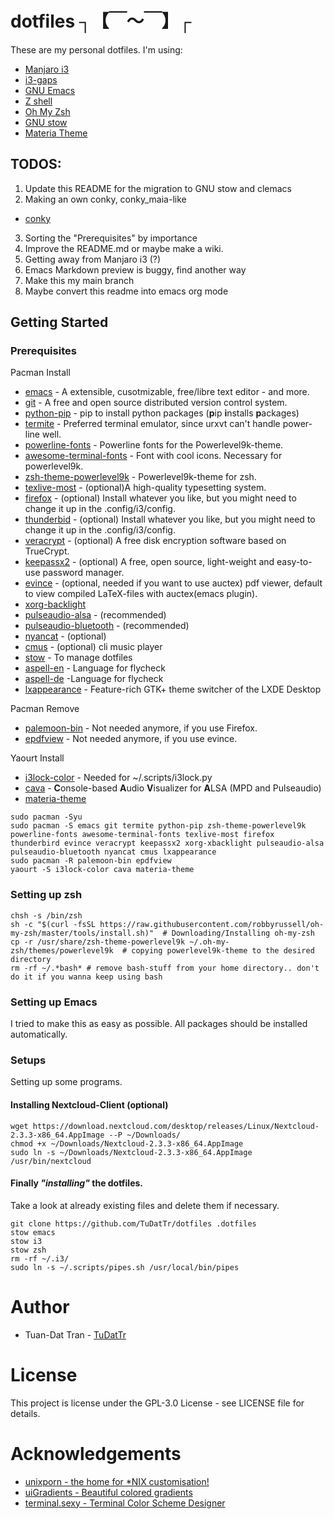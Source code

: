 # dotfiles ┐【￣～￣】┌ #
These are my personal dotfiles.
I'm using:
* [Manjaro i3](https://manjaro.org/2017/03/07/manjaro-i3-community-edition-17-0-released/)
* [i3-gaps](https://github.com/Airblader/i3)
* [GNU Emacs](https://www.gnu.org/software/emacs/)
* [Z shell](http://zsh.sourceforge.net)
* [Oh My Zsh](http://ohmyz.sh)
* [GNU stow](https://www.gnu.org/software/stow)
* [Materia Theme](https://github.com/nana-4/materia-theme)

## TODOS: ##
1. Update this README for the migration to GNU stow and clemacs
2. Making an own conky, conky_maia-like
  * [conky](https://github.com/brndnmtthws/conky/wiki/Configuraion-Settings)
3. Sorting the "Prerequisites" by importance
4. Improve the README.md or maybe make a wiki.
5. Getting away from Manjaro i3 (?)
6. Emacs Markdown preview is buggy, find another way
7. Make this my main branch
8. Maybe convert this readme into emacs org mode

## Getting Started ##

### Prerequisites ###

Pacman Install
* [emacs](https://wiki.archlinux.org/index.php/Emacs) - A extensible, cusotmizable, free/libre text editor - and more.
* [git](https://wiki.archlinux.org/index.php/git) - A free and open source distributed version control system.
* [python-pip](https://pip.pypa.io/en/stable) - pip to install python packages (**p**ip **i**nstalls **p**ackages)
* [termite](https://wiki.archlinux.org/index.php/termite) - Preferred terminal emulator, since urxvt can't handle power-line well.
* [powerline-fonts](https://github.com/powerline/fonts) - Powerline fonts for the Powerlevel9k-theme.
* [awesome-terminal-fonts](https://github.com/gabrielelana/awesome-terminal-fonts) - Font with cool icons. Necessary for powerlevel9k.
* [zsh-theme-powerlevel9k](https://github.com/bhilburn/powerlevel9k) - Powerlevel9k-theme for zsh.
* [texlive-most](https://wiki.archlinux.org/index.php/TeX_Live) - (optional)A high-quality typesetting system.
* [firefox](https://www.mozilla.org/en-US/firefox) - (optional) Install whatever you like, but you might need to change it up in the .config/i3/config.
* [thunderbid](https://www.mozilla.org/en-US/thunderbird) - (optional) Install whatever you like, but you might need to change it up in the .config/i3/config.
* [veracrypt](https://veracrypt.codeplex.com) - (optional) A free disk encryption software based on TrueCrypt.
* [keepassx2](https://keepass.info) - (optional) A free, open source, light-weight and easy-to-use password manager.
* [evince](https://wiki.archlinux.org/index.php/GNOME/Document_viewer) - (optional, needed if you want to use auctex) pdf viewer, default to view compiled LaTeX-files with auctex(emacs plugin).
* [xorg-backlight](https://wiki.archlinux.org/index.php/backlight)
* [pulseaudio-alsa](https://wiki.archlinux.org/index.php/PulseAudio) - (recommended)
* [pulseaudio-bluetooth](https://wiki.archlinux.org/index.php/PulseAudio) - (recommended)
* [nyancat](http://www.nyan.cat/) - (optional)
* [cmus](https://wiki.archlinux.org/index.php/Cmus) - (optional) cli music player
* [stow](https://www.gnu.org/software/stow/) - To manage dotfiles
* [aspell-en]() - Language for flycheck
* [aspell-de]() -Language for flycheck
* [lxappearance](https://lxde.org) - Feature-rich GTK+ theme switcher of the LXDE Desktop

Pacman Remove
* [palemoon-bin](https://www.palemoon.org) - Not needed anymore, if you use Firefox.
* [epdfview](https://github.com/jristz/epdfview) - Not needed anymore, if you use evince.

Yaourt Install
* [i3lock-color](https://github.com/PandorasFox/i3lock-color) - Needed for ~/.scripts/i3lock.py
* [cava](https://github.com/karlstav/cava) - **C**onsole-based **A**udio **V**isualizer for **A**LSA (MPD and Pulseaudio)
* [materia-theme](https://github.com/nana-4/materia-theme)

``` shell
sudo pacman -Syu
sudo pacman -S emacs git termite python-pip zsh-theme-powerlevel9k powerline-fonts awesome-terminal-fonts texlive-most firefox thunderbird evince veracrypt keepassx2 xorg-xbacklight pulseaudio-alsa pulseaudio-bluetooth nyancat cmus lxappearance
sudo pacman -R palemoon-bin epdfview
yaourt -S i3lock-color cava materia-theme
```

### Setting up zsh ###
``` shell
chsh -s /bin/zsh
sh -c "$(curl -fsSL https://raw.githubusercontent.com/robbyrussell/oh-my-zsh/master/tools/install.sh)"  # Downloading/Installing oh-my-zsh
cp -r /usr/share/zsh-theme-powerlevel9k ~/.oh-my-zsh/themes/powerlevel9k  # copying powerlevel9k-theme to the desired directory
rm -rf ~/.*bash* # remove bash-stuff from your home directory.. don't do it if you wanna keep using bash
```

### Setting up Emacs ###
I tried to make this as easy as possible. All packages should be installed automatically.

### Setups ###
Setting up some programs.
#### Installing Nextcloud-Client (optional) ####
``` shell
wget https://download.nextcloud.com/desktop/releases/Linux/Nextcloud-2.3.3-x86_64.AppImage --P ~/Downloads/
chmod +x ~/Downloads/Nextcloud-2.3.3-x86_64.AppImage
sudo ln -s ~/Downloads/Nextcloud-2.3.3-x86_64.AppImage /usr/bin/nextcloud
```

#### Finally *"installing"* the dotfiles. ####
Take a look at already existing files and delete them if necessary.

``` shell
git clone https://github.com/TuDatTr/dotfiles .dotfiles
stow emacs
stow i3
stow zsh
rm -rf ~/.i3/
sudo ln -s ~/.scripts/pipes.sh /usr/local/bin/pipes
```
# Author #
* Tuan-Dat Tran - [TuDatTr](https://github.com/tudattr/)

# License #
This project is license under the GPL-3.0 License - see LICENSE file for details.

# Acknowledgements #
* [unixporn - the home for *NIX customisation!](https://www.reddit.com/r/unixporn/)
* [uiGradients - Beautiful colored gradients](https://uigradients.com)
* [terminal.sexy - Terminal Color Scheme Designer](http://terminal.sexy/)
